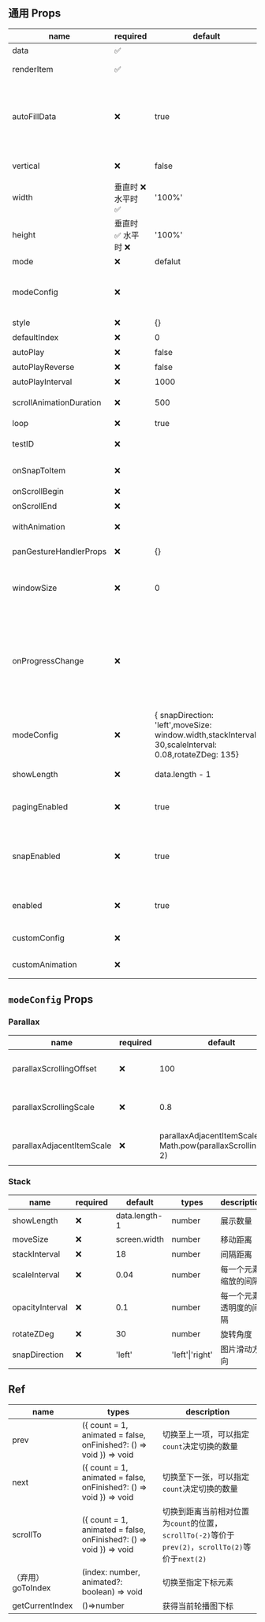 ## 通用 Props

| name                    | required            | default                                                                                               | types                                                                                                                    | description                                                                                                                  |
| ----------------------- | ------------------- | ----------------------------------------------------------------------------------------------------- | ------------------------------------------------------------------------------------------------------------------------ | ---------------------------------------------------------------------------------------------------------------------------- |
| data                    | ✅                  |                                                                                                       | T[]                                                                                                                      | 即将渲染的数据集合                                                                                                           |
| renderItem              | ✅                  |                                                                                                       | (info: { data: T, index: number, animationValue: SharedValue\<number> }) => React.ReactElement                           | 渲染元素的方法                                                                                                               |
| autoFillData            | ❌                  | true                                                                                                  | boolean                                                                                                                  | 将会在`loop`属性设置为 true 时，自动填充 data 元素以满足 loop 循环效果([1] => [1, 1, 1]；[1, 2] => [1, 2, 1, 2])             |
| vertical                | ❌                  | false                                                                                                 | boolean                                                                                                                  | 将元素垂直布局而不是水平                                                                                                     |
| width                   | 垂直时 ❌ 水平时 ✅ | '100%'                                                                                                | number \| undefined                                                                                                      | 指定每一项的宽度                                                                                                             |
| height                  | 垂直时 ✅ 水平时 ❌ | '100%'                                                                                                | number \| undefined                                                                                                      | 指定每一项的高度                                                                                                             |
| mode                    | ❌                  | defalut                                                                                               | 'horizontal-stack'\|'vertical-stack'\|'parallax'                                                                         | 轮播图播放模式                                                                                                               |
| modeConfig              | ❌                  |                                                                                                       |                                                                                                                          | 不同 mode 对应不同配置，详情见下方[modeConfig](#`modeConfig` Props)                                                          |
| style                   | ❌                  | {}                                                                                                    | ViewStyle                                                                                                                | 轮播图容器样式                                                                                                               |
| defaultIndex            | ❌                  | 0                                                                                                     | number                                                                                                                   | 默认 index                                                                                                                   |
| autoPlay                | ❌                  | false                                                                                                 | boolean                                                                                                                  | 是否自动播放                                                                                                                 |
| autoPlayReverse         | ❌                  | false                                                                                                 | boolean                                                                                                                  | 是否倒序自动播放                                                                                                             |
| autoPlayInterval        | ❌                  | 1000                                                                                                  | number                                                                                                                   | 自动播放的间隔                                                                                                               |
| scrollAnimationDuration | ❌                  | 500                                                                                                   | number                                                                                                                   | 滚动动画完成所需的时间                                                                                                       |
| loop                    | ❌                  | true                                                                                                  | boolean                                                                                                                  | 是否循环播放                                                                                                                 |
| testID                  | ❌                  |                                                                                                       | string                                                                                                                   | 在 E2E 测试中用来定位视图                                                                                                    |
| onSnapToItem            | ❌                  |                                                                                                       | (index: number) => void                                                                                                  | 切换至另一张轮播图时触发                                                                                                     |
| onScrollBegin           | ❌                  |                                                                                                       | () => void                                                                                                               | 切换动画开始时触发                                                                                                           |
| onScrollEnd             | ❌                  |                                                                                                       | (index: number) => void                                                                                                  | 切换动画结束时触发                                                                                                           |
| withAnimation           | ❌                  |                                                                                                       | {type: 'spring';config: WithSpringConfig;} \| {type: 'timing';config: WithTimingConfig;}                                 | 指定滚动时的动画效果                                                                                                         |
| panGestureHandlerProps  | ❌                  | {}                                                                                                    | Omit<Partial\<PanGestureHandlerProps\>,'onHandlerStateChange'>                                                           | PanGestureHandler props                                                                                                      |
| windowSize              | ❌                  | 0                                                                                                     | number                                                                                                                   | 能响应平移手势事件的最大 item 数量，0 表示所有元素都会先响应                                                                 |
| onProgressChange        | ❌                  |                                                                                                       | onProgressChange?: (offsetProgress: number,absoluteProgress: number) => void                                             | 当滚动进度发生变化时触发 `offsetProgress`:总的偏移值 (0 390 780 ...); `absoluteProgress`:转化为 index 的进度变化 (0 1 2 ...) |
| modeConfig              | ❌                  | { snapDirection: 'left',moveSize: window.width,stackInterval: 30,scaleInterval: 0.08,rotateZDeg: 135} | {moveSize?: number;stackInterval?: number;scaleInterval?: number;rotateZDeg?: number;snapDirection?: 'left' \| 'right';} | 堆栈视图的动画样式                                                                                                           |
| showLength              | ❌                  | data.length - 1                                                                                       | number                                                                                                                   | 堆栈视图中展示元素的最大数量                                                                                                 |
| pagingEnabled           | ❌                  | true                                                                                                  | boolean                                                                                                                  | 当值为 true 时，滚动条会停在滚动视图的尺寸的整数倍位置。                                                                     |
| snapEnabled             | ❌                  | true                                                                                                  | boolean                                                                                                                  | 如果启用，松开触摸会滚动到最近的元素，当 pagingEnabled=false 时有效                                                          |
| enabled                 | ❌                  | true                                                                                                  | boolean                                                                                                                  | 当值为 false 时，轮播图将不会响应任何手势行为                                                                                |
| customConfig            | ❌                  |                                                                                                       | () => {type?: 'negative' \| 'positive';viewCount?: number;}                                                              | 自定义轮播图内部配置                                                                                                         |
| customAnimation         | ❌                  |                                                                                                       | (value: number) => Animated.AnimatedStyleProp<ViewStyle>                                                                 | 自定动画，详情见[自定义动画](./custom-animation.zh-CN.md)                                                                    |

## `modeConfig` Props

### Parallax

| name                      | required | default                                                            | types  | description                      |
| ------------------------- | -------- | ------------------------------------------------------------------ | ------ | -------------------------------- |
| parallaxScrollingOffset   | ❌       | 100                                                                | number | 控制两侧图片离中间元素的距离     |
| parallaxScrollingScale    | ❌       | 0.8                                                                | number | 控制前面/当前/后面图片的缩放比例 |
| parallaxAdjacentItemScale | ❌       | parallaxAdjacentItemScale \|\| Math.pow(parallaxScrollingScale, 2) | number | 控制前面/后面图片的缩放比例      |

### Stack

| name            | required | default       | types           | description            |
| --------------- | -------- | ------------- | --------------- | ---------------------- |
| showLength      | ❌       | data.length-1 | number          | 展示数量               |
| moveSize        | ❌       | screen.width  | number          | 移动距离               |
| stackInterval   | ❌       | 18            | number          | 间隔距离               |
| scaleInterval   | ❌       | 0.04          | number          | 每一个元素缩放的间隔   |
| opacityInterval | ❌       | 0.1           | number          | 每一个元素透明度的间隔 |
| rotateZDeg      | ❌       | 30            | number          | 旋转角度               |
| snapDirection   | ❌       | 'left'        | 'left'\|'right' | 图片滑动方向           |

## Ref

| name              | types                                                              | description                                                                                        |
| ----------------- | ------------------------------------------------------------------ | -------------------------------------------------------------------------------------------------- |
| prev              | ({ count = 1, animated = false, onFinished?: () => void }) => void | 切换至上一项，可以指定`count`决定切换的数量                                                        |
| next              | ({ count = 1, animated = false, onFinished?: () => void }) => void | 切换至下一张，可以指定`count`决定切换的数量                                                        |
| scrollTo          | ({ count = 1, animated = false, onFinished?: () => void }) => void | 切换到距离当前相对位置为`count`的位置，`scrollTo(-2)`等价于`prev(2)`，`scrollTo(2)`等价于`next(2)` |
| （弃用）goToIndex | (index: number, animated?: boolean) => void                        | 切换至指定下标元素                                                                                 |
| getCurrentIndex   | ()=>number                                                         | 获得当前轮播图下标                                                                                 |
